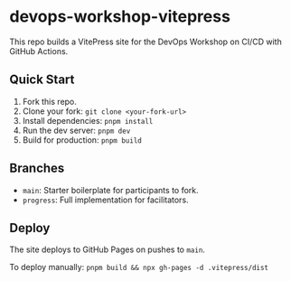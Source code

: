 # devops-workshop-vitepress

This repo builds a VitePress site for the DevOps Workshop on CI/CD with GitHub Actions.

## Quick Start

1. Fork this repo.
2. Clone your fork: `git clone <your-fork-url>`
3. Install dependencies: `pnpm install`
4. Run the dev server: `pnpm dev`
5. Build for production: `pnpm build`

## Branches

- `main`: Starter boilerplate for participants to fork.
- `progress`: Full implementation for facilitators.

## Deploy

The site deploys to GitHub Pages on pushes to `main`.

To deploy manually: `pnpm build && npx gh-pages -d .vitepress/dist`
